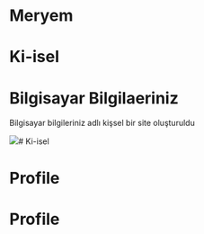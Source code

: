 # Meryem
# Ki-isel
<h1>Bilgisayar Bilgilaeriniz</h1>
<p>Bilgisayar bilgileriniz adlı kişsel bir site oluşturuldu</P>

![](kişisel.gif)# Ki-isel
# Profile
# Profile
